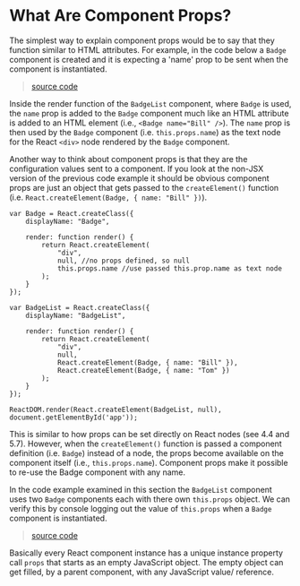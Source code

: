 # What Are Component Props?

The simplest way to explain component props would be to say that they function similar to HTML attributes. For example, in the code below a `Badge` component is created and it is expecting a 'name' prop to be sent when the component is instantiated.

> [source code](https://jsfiddle.net/codylindley/xcL8pff7/1/#tabs=js,result,html,resources)

Inside the render function of the `BadgeList` component, where `Badge` is used, the `name` prop is added to the `Badge` component much like an HTML attribute is added to an HTML element (i.e., `<Badge name="Bill" />`). The `name` prop is then used by the `Badge` component (i.e. `this.props.name`) as the text node for the React `<div>` node rendered by the `Badge` component.

Another way to think about component props is that they are the configuration values sent to a component. If you look at the non-JSX version of the previous code example it should be obvious component props are just an object that gets passed to the `createElement()` function (i.e. `React.createElement(Badge, { name: "Bill" })`).

```
var Badge = React.createClass({
	displayName: "Badge",

	render: function render() {
		return React.createElement(
			"div",
			null, //no props defined, so null
			this.props.name //use passed this.prop.name as text node
		);
	}
});

var BadgeList = React.createClass({
	displayName: "BadgeList",

	render: function render() {
		return React.createElement(
			"div",
			null,
			React.createElement(Badge, { name: "Bill" }),
			React.createElement(Badge, { name: "Tom" })
		);
	}
});

ReactDOM.render(React.createElement(BadgeList, null), document.getElementById('app'));
```

This is similar to how props can be set directly on React nodes (see 4.4 and 5.7). However, when the `createElement()` function is passed a component definition (i.e. `Badge`) instead of a node, the props become available on the component itself (i.e., `this.props.name`). Component props make it possible to re-use the Badge component with any name.

In the code example examined in this section the `BadgeList` component uses two `Badge` components each with there own `this.props` object. We can verify this by console logging out the value of `this.props` when a `Badge` component is instantiated.

> [source code](https://jsfiddle.net/codylindley/Lv1zaudj/2/#tabs=js,result,html,resources)

Basically every React component instance has a unique instance property call `props` that starts as an empty JavaScript object. The empty object can get filled, by a parent component, with any JavaScript value/ reference.
